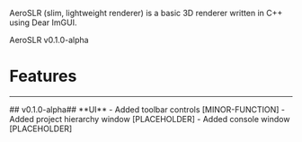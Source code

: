 AeroSLR (slim, lightweight renderer) is a basic 3D renderer written in C++ using Dear ImGUI.

AeroSLR v0.1.0-alpha

# Features
<hr>
## v0.1.0-alpha##
**UI**
- Added toolbar controls [MINOR-FUNCTION]
- Added project hierarchy window [PLACEHOLDER]
- Added console window [PLACEHOLDER]
